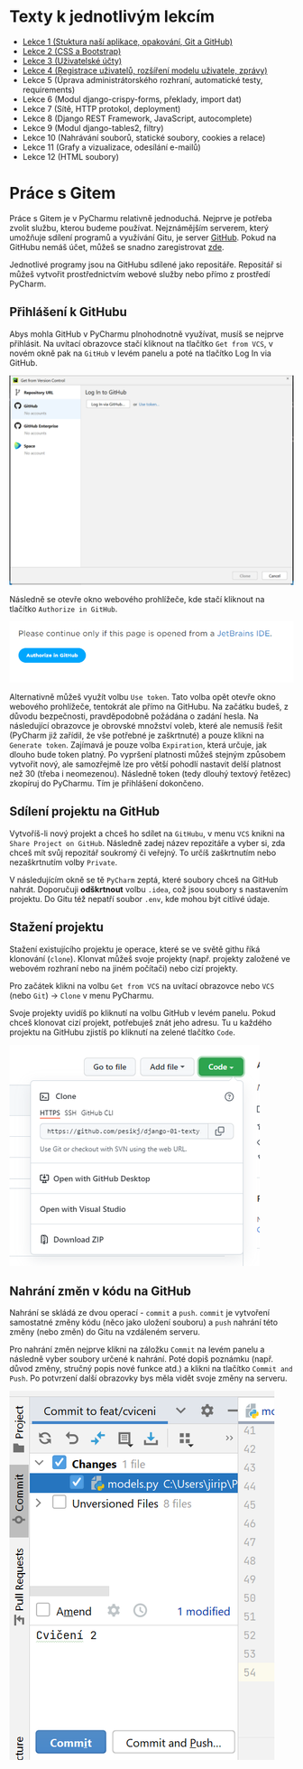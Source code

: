 # Texty k jednotlivým lekcím

* [Lekce 1 (Stuktura naší aplikace, opakování, Git a GitHub)](lekce_01.md)
* [Lekce 2 (CSS a Bootstrap)](lekce_02.md)
* [Lekce 3 (Uživatelské účty)](lekce_03.md)
* [Lekce 4 (Registrace uživatelů, rozšíření modelu uživatele, zprávy)](lekce_04.md)
* Lekce 5 (Úprava administrátorského rozhraní, automatické testy, requirements)
* Lekce 6 (Modul django-crispy-forms, překlady, import dat)
* Lekce 7 (Sítě, HTTP protokol, deployment)
* Lekce 8 (Django REST Framework, JavaScript, autocomplete)
* Lekce 9 (Modul django-tables2, filtry)
* Lekce 10 (Nahrávání souborů, statické soubory, cookies a relace)
* Lekce 11 (Grafy a vizualizace, odesílání e-mailů)
* Lekce 12 (HTML soubory)


# Práce s Gitem

Práce s Gitem je v PyCharmu relativně jednoduchá. Nejprve je potřeba zvolit službu, kterou budeme používat. Nejznámějším serverem, který umožňuje sdílení programů a využívání Gitu, je server [GitHub](https://github.com/). Pokud na GitHubu nemáš účet, můžeš se snadno zaregistrovat [zde](https://github.com/signup).

Jednotlivé programy jsou na GitHubu sdílené jako repositáře. Repositář si můžeš vytvořit prostřednictvím webové služby nebo přímo z prostředí PyCharm.

## Přihlášení k GitHubu

Abys mohla GitHub v PyCharmu plnohodnotně využívat, musíš se nejprve přihlásit. Na uvítací obrazovce stačí kliknout na tlačítko `Get from VCS`, v novém okně pak na `GitHub` v levém panelu a poté na tlačítko Log In via GitHub. 

![login-screen](images/login-screen.png)

Následně se otevře okno webového prohlížeče, kde stačí kliknout na tlačítko `Authorize in GitHub`.

![login-screen](images/login-screen-2.png)

Alternativně můžeš využít volbu `Use token`. Tato volba opět otevře okno webového prohlížeče, tentokrát ale přímo na GitHubu. Na začátku budeš, z důvodu bezpečnosti, pravděpodobně požádána o zadání hesla. Na následující obrazovce je obrovské množství voleb, které ale nemusíš řešit (PyCharm již zařídil, že vše potřebné je zaškrtnuté) a pouze klikni na `Generate token`. Zajímavá je pouze volba `Expiration`, která určuje, jak dlouho bude token platný. Po vypršení platnosti můžeš stejným způsobem vytvořit nový, ale samozřejmě lze pro větší pohodlí nastavit delší platnost než 30 (třeba i neomezenou). Následně token (tedy dlouhý textový řetězec) zkopíruj do PyCharmu. Tím je přihlášení dokončeno.

## Sdílení projektu na GitHub

Vytvoříš-li nový projekt a chceš ho sdílet na `GitHubu`, v menu `VCS` knikni na `Share Project on GitHub`. Následně zadej název repozitáře a vyber si, zda chceš mít svůj repozitář soukromý či veřejný. To určíš zaškrtnutím nebo nezaškrtnutím volby `Private`.

V následujícím okně se tě `PyCharm` zeptá, které soubory chceš na GitHub nahrát. Doporučuji **odškrtnout** volbu `.idea`, což jsou soubory s nastavením projektu. Do Gitu též nepatří soubor `.env`, kde mohou být citlivé údaje.

## Stažení projektu

Stažení existujícího projektu je operace, které se ve světě githu říká klonování (`clone`). Klonvat můžeš svoje projekty (např. projekty založené ve webovém rozhraní nebo na jiném počítači) nebo cizí projekty.

Pro začátek klikni na volbu `Get from VCS` na uvítací obrazovce nebo `VCS` (nebo `Git`) -> `Clone` v menu PyCharmu.

Svoje projekty uvidíš po kliknutí na volbu GitHub v levém panelu. Pokud chceš klonovat cizí projekt, potřebuješ znát jeho adresu. Tu u každého projektu na GitHubu zjistíš po kliknutí na zelené tlačítko `Code`.

![login-screen](images/ziskani_adresy.png)

## Nahrání změn v kódu na GitHub

Nahrání se skládá ze dvou operací - `commit` a `push`. `commit` je vytvoření samostatné změny kódu (něco jako uložení souboru) a `push` nahrání této změny (nebo změn) do Gitu na vzdáleném serveru.

Pro nahrání změn nejprve klikni na záložku `Commit` na levém panelu a následně vyber soubory určené k nahrání. Poté dopiš poznámku (např. důvod změny, stručný popis nové funkce atd.) a klikni na tlačítko `Commit and Push`. Po potvrzení další obrazovky bys měla vidět svoje změny na serveru.

![login-screen](images/commit.png)

